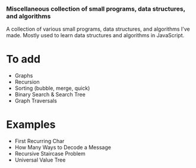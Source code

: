 ### Miscellaneous collection of small programs, data structures, and algorithms

A collection of various small programs, data structures, and algorithms I've made.
Mostly used to learn data structures and algorithms in JavaScript.

# To add

- Graphs
- Recursion
- Sorting (bubble, merge, quick)
- Binary Search & Search Tree
- Graph Traversals

# Examples

- First Recurring Char
- How Many Ways to Decode a Message
- Recursive Staircase Problem
- Universal Value Tree
